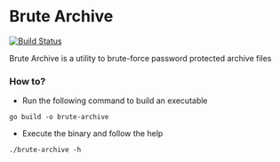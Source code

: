# Brute Archive
[![Build Status](https://gitlab.com/shibme/brute-archive/badges/main/pipeline.svg)](https://gitlab.com/shibme/brute-archive/pipelines)

Brute Archive is a utility to brute-force password protected archive files

### How to?
- Run the following command to build an executable
```
go build -o brute-archive
```
- Execute the binary and follow the help
```
./brute-archive -h
```